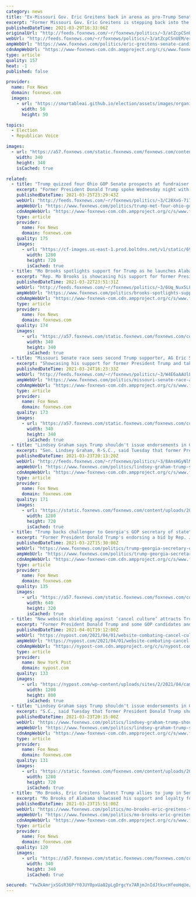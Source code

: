 ```yaml
---
category: news
title: "Ex-Missouri Gov. Eric Greitens back in arena as pro-Trump Senate candidate, aims to replace retiring Blunt"
excerpt: "Former Missouri Gov. Eric Greitens is stepping back into the political arena after announcing last week that he will run for Senate in Missouri to replace the retiring Sen. Roy Blunt. "
publishedDateTime: 2021-03-29T16:33:06Z
originalUrl: "http://feeds.foxnews.com/~r/foxnews/politics/~3/atZcpCSnUEM/eric-greitens-senate-candidate-missouri-blunt"
webUrl: "http://feeds.foxnews.com/~r/foxnews/politics/~3/atZcpCSnUEM/eric-greitens-senate-candidate-missouri-blunt"
ampWebUrl: "https://www.foxnews.com/politics/eric-greitens-senate-candidate-missouri-blunt.amp"
cdnAmpWebUrl: "https://www-foxnews-com.cdn.ampproject.org/c/s/www.foxnews.com/politics/eric-greitens-senate-candidate-missouri-blunt.amp"
type: article
quality: 157
heat: -1
published: false

provider:
  name: Fox News
  domain: foxnews.com
  images:
    - url: "https://smartableai.github.io/election/assets/images/organizations/foxnews.com-50x50.jpg"
      width: 50
      height: 50

topics:
  - Election
  - Republican Voice

images:
  - url: "https://a57.foxnews.com/static.foxnews.com/foxnews.com/content/uploads/2020/01/340/340/Screen-Shot-2020-01-15-at-11.36.03-AM.png?ve=1&tl=1"
    width: 340
    height: 340
    isCached: true

related:
  - title: "Trump quizzed four Ohio GOP Senate prospects at fundraiser: Report"
    excerpt: "Former President Donald Trump spoke Wednesday night with four GOP candidates running to fill retiring Ohio Sen. Rob Portman’s seat in an intense meeting that one onlooker likened to the “Hunger Games,” according to a report."
    publishedDateTime: 2021-03-25T23:29:43Z
    webUrl: "http://feeds.foxnews.com/~r/foxnews/politics/~3/C28XxG-7i7w/trump-met-four-ohio-gop-senate-candidates-fundraiser-report"
    ampWebUrl: "https://www.foxnews.com/politics/trump-met-four-ohio-gop-senate-candidates-fundraiser-report.amp"
    cdnAmpWebUrl: "https://www-foxnews-com.cdn.ampproject.org/c/s/www.foxnews.com/politics/trump-met-four-ohio-gop-senate-candidates-fundraiser-report.amp"
    type: article
    provider:
      name: Fox News
      domain: foxnews.com
    quality: 175
    images:
      - url: "https://cf-images.us-east-1.prod.boltdns.net/v1/static/694940094001/03acda1a-8240-4be3-ba2c-f06b0db5e49d/7b11ea64-b085-4e5e-9260-066c41c33a79/1280x720/match/image.jpg"
        width: 1280
        height: 720
        isCached: true
  - title: "Mo Brooks spotlights support for Trump as he launches Alabama Senate bid"
    excerpt: "Rep. Mo Brooks is showcasing his support for former President Trump as he jumps into the race to succeed retiring longtime Republican Sen. Richard Shelby of Alabama."
    publishedDateTime: 2021-03-22T23:51:31Z
    webUrl: "http://feeds.foxnews.com/~r/foxnews/politics/~3/6Uq_Nux5LF4/brooks-spotlights-support-for-trump-in-launching-senate-bid-in-alabama"
    ampWebUrl: "https://www.foxnews.com/politics/brooks-spotlights-support-for-trump-in-launching-senate-bid-in-alabama.amp"
    cdnAmpWebUrl: "https://www-foxnews-com.cdn.ampproject.org/c/s/www.foxnews.com/politics/brooks-spotlights-support-for-trump-in-launching-senate-bid-in-alabama.amp"
    type: article
    provider:
      name: Fox News
      domain: foxnews.com
    quality: 174
    images:
      - url: "https://a57.foxnews.com/static.foxnews.com/foxnews.com/content/uploads/2019/03/340/340/PaulSteinhauser.jpg?ve=1&tl=1"
        width: 340
        height: 340
        isCached: true
  - title: "Missouri Senate race sees second Trump supporter, AG Eric Schmitt, jump in"
    excerpt: "Showcasing his support for former President Trump and taking aim at President Biden, Missouri GOP Attorney General Eric Schmitt on Wednesday announced his candidacy in the 2022 race to succeed retiring Republican Sen. Roy Blunt."
    publishedDateTime: 2021-03-24T16:23:33Z
    webUrl: "http://feeds.foxnews.com/~r/foxnews/politics/~3/W4E6aAAUlLY/missouri-senate-race-ag-eric-schmitt"
    ampWebUrl: "https://www.foxnews.com/politics/missouri-senate-race-ag-eric-schmitt.amp"
    cdnAmpWebUrl: "https://www-foxnews-com.cdn.ampproject.org/c/s/www.foxnews.com/politics/missouri-senate-race-ag-eric-schmitt.amp"
    type: article
    provider:
      name: Fox News
      domain: foxnews.com
    quality: 173
    images:
      - url: "https://a57.foxnews.com/static.foxnews.com/foxnews.com/content/uploads/2019/03/340/340/PaulSteinhauser.jpg?ve=1&tl=1"
        width: 340
        height: 340
        isCached: true
  - title: "Lindsey Graham says Trump shouldn't issue endorsements in GOP Senate primaries"
    excerpt: "Sen. Lindsey Graham, R-S.C., said Tuesday that former President Donald Trump should sit out the GOP primaries in Alabama and Missouri."
    publishedDateTime: 2021-03-23T20:13:20Z
    webUrl: "http://feeds.foxnews.com/~r/foxnews/politics/~3/8AnsHGyNlMk/lindsey-graham-trump-shouldnt-issue-endorsements-gop-senate-primaries"
    ampWebUrl: "https://www.foxnews.com/politics/lindsey-graham-trump-shouldnt-issue-endorsements-gop-senate-primaries.amp"
    cdnAmpWebUrl: "https://www-foxnews-com.cdn.ampproject.org/c/s/www.foxnews.com/politics/lindsey-graham-trump-shouldnt-issue-endorsements-gop-senate-primaries.amp"
    type: article
    provider:
      name: Fox News
      domain: foxnews.com
    quality: 171
    images:
      - url: "https://static.foxnews.com/foxnews.com/content/uploads/2021/02/GettyImages-1295096238.jpg"
        width: 1280
        height: 720
        isCached: true
  - title: "Trump backs challenger to Georgia's GOP secretary of state"
    excerpt: "Former President Donald Trump's endorsing a bid by Rep. Jody Hice to oust Georgia Secretary of State Brad Raffensperger in next year's Republican primary."
    publishedDateTime: 2021-03-22T15:30:00Z
    webUrl: "https://www.foxnews.com/politics/trump-georgia-secretary-of-state-raffensperger-jody-hice"
    ampWebUrl: "https://www.foxnews.com/politics/trump-georgia-secretary-of-state-raffensperger-jody-hice.amp"
    cdnAmpWebUrl: "https://www-foxnews-com.cdn.ampproject.org/c/s/www.foxnews.com/politics/trump-georgia-secretary-of-state-raffensperger-jody-hice.amp"
    type: article
    provider:
      name: Fox News
      domain: foxnews.com
    quality: 135
    images:
      - url: "https://a57.foxnews.com/static.foxnews.com/foxnews.com/content/uploads/2020/12/640/320/Getty-Jody-Hice.jpg?ve=1&tl=1"
        width: 640
        height: 320
        isCached: true
  - title: "New website shielding against ‘cancel culture’ attracts Trump, GOP: report"
    excerpt: "Former President Donald Trump and some GOP candidates and organizations are migrating to an online platform created by the Trump campaign’s former manager​ to protect conservative campaigns"
    publishedDateTime: 2021-04-01T19:12:00Z
    webUrl: "https://nypost.com/2021/04/01/website-combating-cancel-culture-attracts-trump-gop-report/"
    ampWebUrl: "https://nypost.com/2021/04/01/website-combating-cancel-culture-attracts-trump-gop-report/amp/"
    cdnAmpWebUrl: "https://nypost-com.cdn.ampproject.org/c/s/nypost.com/2021/04/01/website-combating-cancel-culture-attracts-trump-gop-report/amp/"
    type: article
    provider:
      name: New York Post
      domain: nypost.com
    quality: 133
    images:
      - url: "https://nypost.com/wp-content/uploads/sites/2/2021/04/campaign-nucleus-hp.jpg?quality=90&strip=all&w=1200"
        width: 1200
        height: 800
        isCached: true
  - title: "Lindsey Graham says Trump shouldn't issue endorsements in GOP Senate primaries"
    excerpt: "S.C., said Tuesday that former President Donald Trump should sit out the GOP primaries in Alabama and Missouri."
    publishedDateTime: 2021-03-23T20:15:00Z
    webUrl: "https://www.foxnews.com/politics/lindsey-graham-trump-shouldnt-issue-endorsements-gop-senate-primaries"
    ampWebUrl: "https://www.foxnews.com/politics/lindsey-graham-trump-shouldnt-issue-endorsements-gop-senate-primaries.amp"
    cdnAmpWebUrl: "https://www-foxnews-com.cdn.ampproject.org/c/s/www.foxnews.com/politics/lindsey-graham-trump-shouldnt-issue-endorsements-gop-senate-primaries.amp"
    type: article
    provider:
      name: Fox News
      domain: foxnews.com
    quality: 131
    images:
      - url: "https://static.foxnews.com/foxnews.com/content/uploads/2021/02/GettyImages-1295096238.jpg"
        width: 1280
        height: 720
        isCached: true
  - title: "Mo Brooks, Eric Greitens latest Trump allies to jump in Senate races after old guard GOP retirements"
    excerpt: "Mo Brooks of Alabama showcased his support and loyalty for former President Donald Trump as he launched his Senate campaign. To hammer home the point, he was accompanied by Stephen Miller, a top adviser to Trump during his tenure in the White House and the architect of the administration's hard line on illegal immigration."
    publishedDateTime: 2021-03-23T15:51:00Z
    webUrl: "https://www.foxnews.com/politics/mo-brooks-eric-greitens-trump-allies-senate-races-old-guard-gop-retirements"
    ampWebUrl: "https://www.foxnews.com/politics/mo-brooks-eric-greitens-trump-allies-senate-races-old-guard-gop-retirements.amp"
    cdnAmpWebUrl: "https://www-foxnews-com.cdn.ampproject.org/c/s/www.foxnews.com/politics/mo-brooks-eric-greitens-trump-allies-senate-races-old-guard-gop-retirements.amp"
    type: article
    provider:
      name: Fox News
      domain: foxnews.com
    quality: 120
    images:
      - url: "https://a57.foxnews.com/static.foxnews.com/foxnews.com/content/uploads/2019/03/340/340/PaulSteinhauser.jpg?ve=1&tl=1"
        width: 340
        height: 340
        isCached: true

secured: "YwZkAmrjxSGsR36PrY0JUY0pxUa02pLgDrgcYx7ARjmJnIdJtkvcHfeoHqUe//xuLYfpOv6+TTDgmqUFxBS+20CNw//xZRNdtIXaa+wXWFRF0d6+MkFRUMkk83vNjJs+nN9FMw+bvSWdCwLRz8xPfrqYys6H8P+k/1O1kLRIqCJlNeCAyb6gWdhU56GNioSQlOfDLfPUtYxymiBUtMBdvbdyVeLlnkQdQC7hDjkIT1VITDw6A1ty7qxYRs6e00Kgy2L+G8FsLK3QEz6DJl8djA8fW4KOAIsu9um4FqB4Pa7lihxpge/PC89OP9nzKDwgwE90UpmtTvmk8ZUxbqHB5YB3i8Jg/Kkm/2RpaKE3XkE=;JRjJObIF78BM3GAU2HG4FA=="
---
```


